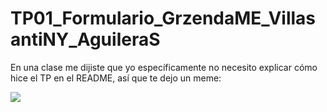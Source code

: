# TP01_Formulario_GrzendaME_VillasantiNY_AguileraS
En una clase me dijiste que yo específicamente no necesito explicar cómo hice el TP en el README, así que te dejo un meme:

![](https://www.startpage.com/av/proxy-image?piurl=https%3A%2F%2Fimg.devrant.com%2Fdevrant%2Frant%2Fr_1766050_zT1qo.jpg&sp=1743218853Tf3e872450a791fbb42d85530b33ffb6a47dd83cb57a3d7bde39b63c6ebef7277)